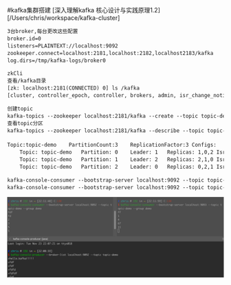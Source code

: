 #kafka集群搭建
[](https://zhuanlan.zhihu.com/p/278252465)
[深入理解kafka 核心设计与实践原理1.2]
[/Users/chris/workspace/kafka-cluster]
```asp
3台broker,每台更改这些配置
broker.id=0
listeners=PLAINTEXT://localhost:9092
zookeeper.connect=localhost:2181,localhost:2182,localhost2183/kafka
log.dirs=/tmp/kafka-logs/broker0
```
```asp
zkCli
查看/kafka目录
[zk: localhost:2181(CONNECTED) 0] ls /kafka
[cluster, controller_epoch, controller, brokers, admin, isr_change_notification, consumers, log_dir_event_notification, latest_producer_id_block, config]
```
```asp
创建topic
kafka-topics --zookeeper localhost:2181/kafka --create --topic topic-demo --replication-factor 3 --partitions 3
查看topic分区
kafka-topics --zookeeper localhost:2181/kafka --describe --topic topic-demo

Topic:topic-demo	PartitionCount:3	ReplicationFactor:3	Configs:
	Topic: topic-demo	Partition: 0	Leader: 1	Replicas: 1,0,2	Isr: 1,0,2
	Topic: topic-demo	Partition: 1	Leader: 2	Replicas: 2,1,0	Isr: 2,1,0
	Topic: topic-demo	Partition: 2	Leader: 0	Replicas: 0,2,1	Isr: 0,2,1
```

```asp
kafka-console-consumer --bootstrap-server localhost:9092 --topic topic-demo --group demo
kafka-console-consumer --bootstrap-server localhost:9092 --topic topic-demo
```
![](.z_06_分布式_消息队列_kafka_01_常用命令_images/26933c5b.png)
